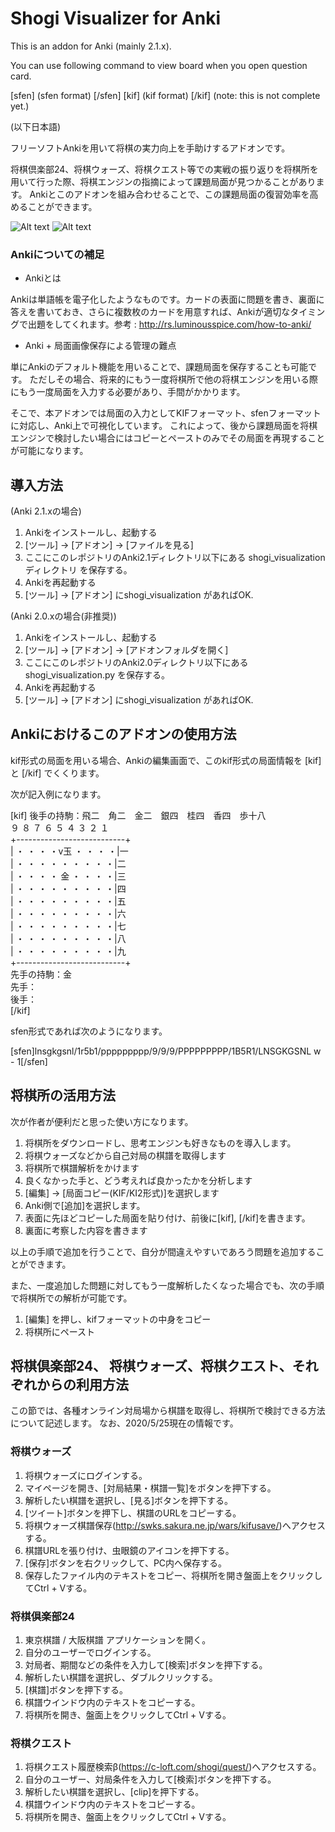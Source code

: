 # Shogi Visualizer for Anki

This is an addon for Anki (mainly 2.1.x).

You can use following command to view board when you open question card.

[sfen] (sfen format) [/sfen]
[kif]  (kif format) [/kif] (note: this is not complete yet.)



(以下日本語)

フリーソフトAnkiを用いて将棋の実力向上を手助けするアドオンです。

将棋倶楽部24、将棋ウォーズ、将棋クエスト等での実戦の振り返りを将棋所を用いて行った際、将棋エンジンの指摘によって課題局面が見つかることがあります。
Ankiとこのアドオンを組み合わせることで、この課題局面の復習効率を高めることができます。


![Alt text](./images/anki1.png "問題画面")
![Alt text](./images/anki2.png "問題＋解答画面")


### Ankiについての補足

* Ankiとは

Ankiは単語帳を電子化したようなものです。カードの表面に問題を書き、裏面に答えを書いておき、さらに複数枚のカードを用意すれば、Ankiが適切なタイミングで出題をしてくれます。参考 :  http://rs.luminousspice.com/how-to-anki/

* Anki + 局面画像保存による管理の難点

単にAnkiのデフォルト機能を用いることで、課題局面を保存することも可能です。
ただしその場合、将来的にもう一度将棋所で他の将棋エンジンを用いる際にもう一度局面を入力する必要があり、手間がかかります。

そこで、本アドオンでは局面の入力としてKIFフォーマット、sfenフォーマットに対応し、Anki上で可視化しています。
これによって、後から課題局面を将棋エンジンで検討したい場合にはコピーとペーストのみでその局面を再現することが可能になります。


## 導入方法

(Anki 2.1.xの場合)
1. Ankiをインストールし、起動する
2. [ツール] → [アドオン] → [ファイルを見る]
3. ここにこのレポジトリのAnki2.1ディレクトリ以下にある shogi_visualizationディレクトリ を保存する。
4. Ankiを再起動する
5. [ツール] → [アドオン] にshogi_visualization があればOK.

(Anki 2.0.xの場合(非推奨))
1. Ankiをインストールし、起動する
2. [ツール] → [アドオン] → [アドオンフォルダを開く]
3. ここにこのレポジトリのAnki2.0ディレクトリ以下にある shogi_visualization.py を保存する。
4. Ankiを再起動する
5. [ツール] → [アドオン] にshogi_visualization があればOK.




## Ankiにおけるこのアドオンの使用方法
kif形式の局面を用いる場合、Ankiの編集画面で、このkif形式の局面情報を
[kif]　と [/kif]
でくくります。

次が記入例になります。
 
[kif]
後手の持駒：飛二　角二　金二　銀四　桂四　香四　歩十八  
  ９ ８ ７ ６ ５ ４ ３ ２ １  
+---------------------------+  
| ・ ・ ・ ・v玉 ・ ・ ・ ・|一  
| ・ ・ ・ ・ ・ ・ ・ ・ ・|二  
| ・ ・ ・ ・ 金 ・ ・ ・ ・|三  
| ・ ・ ・ ・ ・ ・ ・ ・ ・|四  
| ・ ・ ・ ・ ・ ・ ・ ・ ・|五  
| ・ ・ ・ ・ ・ ・ ・ ・ ・|六  
| ・ ・ ・ ・ ・ ・ ・ ・ ・|七  
| ・ ・ ・ ・ ・ ・ ・ ・ ・|八  
| ・ ・ ・ ・ ・ ・ ・ ・ ・|九  
+---------------------------+  
先手の持駒：金  
先手：  
後手：  
[/kif]  

sfen形式であれば次のようになります。

[sfen]lnsgkgsnl/1r5b1/ppppppppp/9/9/9/PPPPPPPPP/1B5R1/LNSGKGSNL w - 1[/sfen]



## 将棋所の活用方法
次が作者が便利だと思った使い方になります。

1. 将棋所をダウンロードし、思考エンジンも好きなものを導入します。
2. 将棋ウォーズなどから自己対局の棋譜を取得します
3. 将棋所で棋譜解析をかけます
4. 良くなかった手と、どう考えれば良かったかを分析します
5. [編集] -> [局面コピー(KIF/KI2形式)]を選択します
6. Anki側で[追加]を選択します。
7. 表面に先ほどコピーした局面を貼り付け、前後に[kif], [/kif]を書きます。
8. 裏面に考察した内容を書きます

以上の手順で追加を行うことで、自分が間違えやすいであろう問題を追加することができます。

また、一度追加した問題に対してもう一度解析したくなった場合でも、次の手順で将棋所での解析が可能です。
1. [編集] を押し、kifフォーマットの中身をコピー
2. 将棋所にペースト


## 将棋倶楽部24、 将棋ウォーズ、将棋クエスト、それぞれからの利用方法

この節では、各種オンライン対局場から棋譜を取得し、将棋所で検討できる方法について記述します。
なお、2020/5/25現在の情報です。

### 将棋ウォーズ
1. 将棋ウォーズにログインする。
1. マイページを開き、[対局結果・棋譜一覧]をボタンを押下する。
1. 解析したい棋譜を選択し、[見る]ボタンを押下する。
1. [ツイート]ボタンを押下し、棋譜のURLをコピーする。
1. 将棋ウォーズ棋譜保存(http://swks.sakura.ne.jp/wars/kifusave/)へアクセスする。
1. 棋譜URLを張り付け、虫眼鏡のアイコンを押下する。
1. [保存]ボタンを右クリックして、PC内へ保存する。
1. 保存したファイル内のテキストをコピー、将棋所を開き盤面上をクリックしてCtrl + Vする。


### 将棋倶楽部24
1. 東京棋譜 / 大阪棋譜 アプリケーションを開く。
1. 自分のユーザーでログインする。
1. 対局者、期間などの条件を入力して[検索]ボタンを押下する。
1. 解析したい棋譜を選択し、ダブルクリックする。
1. [棋譜]ボタンを押下する。
1. 棋譜ウインドウ内のテキストをコピーする。
1. 将棋所を開き、盤面上をクリックしてCtrl + Vする。

### 将棋クエスト
1. 将棋クエスト履歴検索β(https://c-loft.com/shogi/quest/)へアクセスする。
1. 自分のユーザー、対局条件を入力して[検索]ボタンを押下する。
1. 解析したい棋譜を選択し、[clip]を押下する。
1. 棋譜ウインドウ内のテキストをコピーする。
1. 将棋所を開き、盤面上をクリックしてCtrl + Vする。